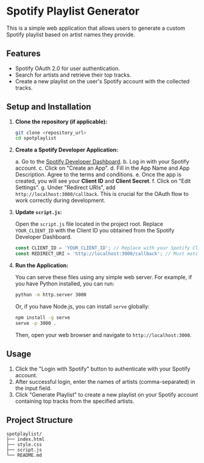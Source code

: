 # Spotify Playlist Generator

This is a simple web application that allows users to generate a custom Spotify playlist based on artist names they provide.

## Features

- Spotify OAuth 2.0 for user authentication.
- Search for artists and retrieve their top tracks.
- Create a new playlist on the user's Spotify account with the collected tracks.

## Setup and Installation

1.  **Clone the repository (if applicable):**

    ```bash
    git clone <repository_url>
    cd spotplaylist
    ```

2.  **Create a Spotify Developer Application:**

    a.  Go to the [Spotify Developer Dashboard](https://developer.spotify.com/dashboard/).
    b.  Log in with your Spotify account.
    c.  Click on "Create an App".
    d.  Fill in the App Name and App Description. Agree to the terms and conditions.
    e.  Once the app is created, you will see your **Client ID** and **Client Secret**.
    f.  Click on "Edit Settings".
    g.  Under "Redirect URIs", add `http://localhost:3000/callback`. This is crucial for the OAuth flow to work correctly during development.

3.  **Update `script.js`:**

    Open the `script.js` file located in the project root.
    Replace `YOUR_CLIENT_ID` with the Client ID you obtained from the Spotify Developer Dashboard.

    ```javascript
    const CLIENT_ID = 'YOUR_CLIENT_ID'; // Replace with your Spotify Client ID
    const REDIRECT_URI = 'http://localhost:3000/callback'; // Must match your Spotify app settings
    ```

4.  **Run the Application:**

    You can serve these files using any simple web server. For example, if you have Python installed, you can run:

    ```bash
    python -m http.server 3000
    ```

    Or, if you have Node.js, you can install `serve` globally:

    ```bash
    npm install -g serve
    serve -p 3000 .
    ```

    Then, open your web browser and navigate to `http://localhost:3000`.

## Usage

1.  Click the "Login with Spotify" button to authenticate with your Spotify account.
2.  After successful login, enter the names of artists (comma-separated) in the input field.
3.  Click "Generate Playlist" to create a new playlist on your Spotify account containing top tracks from the specified artists.

## Project Structure

```
spotplaylist/
├── index.html
├── style.css
├── script.js
└── README.md
```